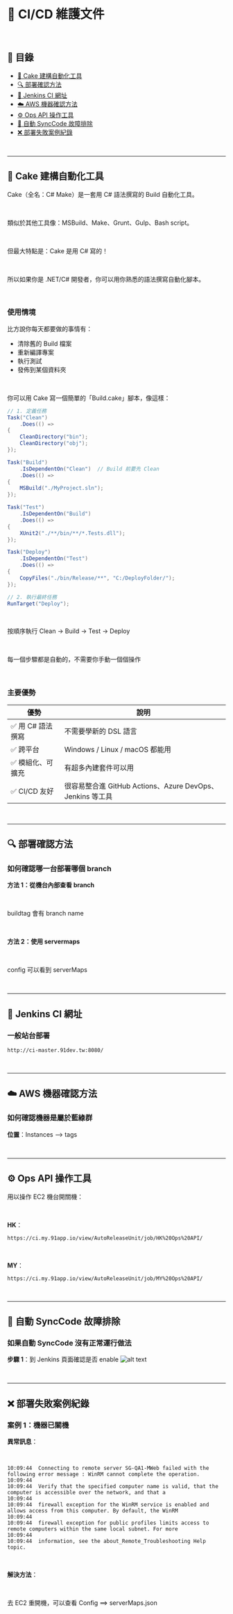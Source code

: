 # 🚀 CI/CD 維護文件

<br>

## 📖 目錄

  - [🍰 Cake 建構自動化工具](#-cake-建構自動化工具)
  - [🔍 部署確認方法](#-部署確認方法)
  - [🔗 Jenkins CI 網址](#-jenkins-ci-網址)
  - [☁️ AWS 機器確認方法](#️-aws-機器確認方法)
  - [⚙️ Ops API 操作工具](#️-ops-api-操作工具)
  - [🔧 自動 SyncCode 故障排除](#-自動-synccode-故障排除)
  - [❌ 部署失敗案例紀錄](#-部署失敗案例紀錄)

<br>

---

## 🍰 Cake 建構自動化工具

Cake（全名：C# Make）是一套用 C# 語法撰寫的 Build 自動化工具。

<br>

類似於其他工具像：MSBuild、Make、Grunt、Gulp、Bash script。

<br>

但最大特點是：Cake 是用 C# 寫的！

<br>

所以如果你是 .NET/C# 開發者，你可以用你熟悉的語法撰寫自動化腳本。

<br>

### 使用情境

比方說你每天都要做的事情有：

- 清除舊的 Build 檔案
- 重新編譯專案
- 執行測試
- 發佈到某個資料夾

<br>

你可以用 Cake 寫一個簡單的「Build.cake」腳本，像這樣：

```csharp
// 1. 定義任務
Task("Clean")
    .Does(() =>
{
    CleanDirectory("bin");
    CleanDirectory("obj");
});

Task("Build")
    .IsDependentOn("Clean")  // Build 前要先 Clean
    .Does(() =>
{
    MSBuild("./MyProject.sln");
});

Task("Test")
    .IsDependentOn("Build")
    .Does(() =>
{
    XUnit2("./**/bin/**/*.Tests.dll");
});

Task("Deploy")
    .IsDependentOn("Test")
    .Does(() =>
{
    CopyFiles("./bin/Release/**", "C:/DeployFolder/");
});

// 2. 執行最終任務
RunTarget("Deploy");
```

<br>

按順序執行 Clean → Build → Test → Deploy

<br>

每一個步驟都是自動的，不需要你手動一個個操作

<br>

### 主要優勢

| 優勢 | 說明 |
|------|------|
| ✅ 用 C# 語法撰寫 | 不需要學新的 DSL 語言 |
| ✅ 跨平台 | Windows / Linux / macOS 都能用 |
| ✅ 模組化、可擴充 | 有超多內建套件可以用 |
| ✅ CI/CD 友好 | 很容易整合進 GitHub Actions、Azure DevOps、Jenkins 等工具 |

<br>

---

## 🔍 部署確認方法

### 如何確認哪一台部署哪個 branch

**方法 1：從機台內部查看 branch**

<br>

buildtag 會有 branch name

<br>

**方法 2：使用 servermaps**

<br>

config 可以看到 serverMaps

<br>

---

## 🔗 Jenkins CI 網址

### 一般站台部署

```
http://ci-master.91dev.tw:8080/
```

<br>

---

## ☁️ AWS 機器確認方法

### 如何確認機器是屬於藍綠群

**位置**：Instances --> tags

<br>

---

## ⚙️ Ops API 操作工具

用以操作 EC2 機台開關機：

<br>

**HK**：
```
https://ci.my.91app.io/view/AutoReleaseUnit/job/HK%20Ops%20API/
```

<br>

**MY**：
```
https://ci.my.91app.io/view/AutoReleaseUnit/job/MY%20Ops%20API/
```

<br>

---

## 🔧 自動 SyncCode 故障排除

### 如果自動 SyncCode 沒有正常運行做法

**步驟 1**：到 Jenkins 頁面確認是否 enable
![alt text](./Img/image-4.png)

<br>

---

## ❌ 部署失敗案例紀錄

### 案例 1：機器已關機

**異常訊息**：

<br>

```
10:09:44  Connecting to remote server SG-QA1-MWeb failed with the following error message : WinRM cannot complete the operation. 
10:09:44  
10:09:44  Verify that the specified computer name is valid, that the computer is accessible over the network, and that a 
10:09:44  
10:09:44  firewall exception for the WinRM service is enabled and allows access from this computer. By default, the WinRM 
10:09:44  
10:09:44  firewall exception for public profiles limits access to remote computers within the same local subnet. For more 
10:09:44  
10:09:44  information, see the about_Remote_Troubleshooting Help topic.
```

<br>

**解決方法**：

<br>

去 EC2 重開機，可以查看 Config ==> serverMaps.json

<br>
